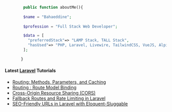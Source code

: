 ```php
        public function aboutMe(){  
        
        $name = "Bahaeddine";
        
        $profession = "Full Stack Web Developer";

        $data = [
          "preferredStack"=> "LAMP Stack, TALL Stack",
          "hasUsed"=> "PHP, Laravel, Livewire, TailwindCSS, VueJS, AlpineJS"
        ];

       }
```
#### Latest [Laravel](https://aliendev.org) Tutorials

- [Routing: Methods, Parameters, and Caching](https://aliendev.org/blog/post/routing-methods-parameters-and-caching)
- [Routing : Route Model Binding](https://aliendev.org/blog/post/routing-route-model-binding)
- [Cross-Origin Resource Sharing (CORS)](https://aliendev.org/blog/post/cross-origin-resource-sharing-cors)
- [Fallback Routes and Rate Limiting in Laravel](https://aliendev.org/blog/post/fallback-routes-and-rate-limiting-in-laravel)
- [SEO-Friendly URLs in Laravel with Eloquent-Sluggable](https://aliendev.org/blog/post/seo-friendly-urls-in-laravel-with-eloquent-sluggable)
